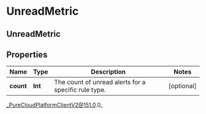 # UnreadMetric

## UnreadMetric

## Properties

|Name | Type | Description | Notes|
|------------ | ------------- | ------------- | -------------|
| **count** | **Int** | The count of unread alerts for a specific rule type. | [optional] |



_PureCloudPlatformClientV2@151.0.0_
